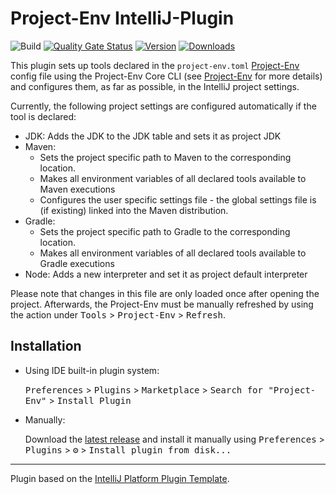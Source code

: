 # Project-Env IntelliJ-Plugin

![Build](https://github.com/Project-Env/project-env-intellij-plugin/workflows/Build/badge.svg)
[![Quality Gate Status](https://sonarcloud.io/api/project_badges/measure?project=Project-Env_project-env-intellij-plugin&metric=alert_status)](https://sonarcloud.io/dashboard?id=Project-Env_project-env-intellij-plugin)
[![Version](https://img.shields.io/jetbrains/plugin/v/15746-project-env.svg)](https://plugins.jetbrains.com/plugin/15746-project-env)
[![Downloads](https://img.shields.io/jetbrains/plugin/d/15746-project-env.svg)](https://plugins.jetbrains.com/plugin/15746-project-env)

<!-- Plugin description -->
This plugin sets up tools declared in the `project-env.toml` [Project-Env](https://project-env.github.io) config file using the Project-Env Core CLI (see [Project-Env](https://project-env.github.io) for more details) and configures them, as far as possible, in the IntelliJ project settings.

Currently, the following project settings are configured automatically if the tool is declared:
* JDK: Adds the JDK to the JDK table and sets it as project JDK
* Maven: 
  * Sets the project specific path to Maven to the corresponding location.
  * Makes all environment variables of all declared tools available to Maven executions
  * Configures the user specific settings file - the global settings file is (if existing) linked into the Maven distribution.
* Gradle:
  * Sets the project specific path to Gradle to the corresponding location.
  * Makes all environment variables of all declared tools available to Gradle executions
* Node: Adds a new interpreter and set it as project default interpreter

Please note that changes in this file are only loaded once after opening the project. Afterwards, the Project-Env must be manually refreshed by using the action under <kbd>Tools</kbd> > <kbd>Project-Env</kbd> > <kbd>Refresh️</kbd>.

<!-- Plugin description end -->

## Installation

- Using IDE built-in plugin system:
  
  <kbd>Preferences</kbd> > <kbd>Plugins</kbd> > <kbd>Marketplace</kbd> > <kbd>Search for "Project-Env"</kbd> >
  <kbd>Install Plugin</kbd>
  
- Manually:

  Download the [latest release](https://github.com/Project-Env/project-env-intellij-plugin/releases/latest) and install it manually using
  <kbd>Preferences</kbd> > <kbd>Plugins</kbd> > <kbd>⚙️</kbd> > <kbd>Install plugin from disk...</kbd>


---
Plugin based on the [IntelliJ Platform Plugin Template][template].

[template]: https://github.com/JetBrains/intellij-platform-plugin-template
